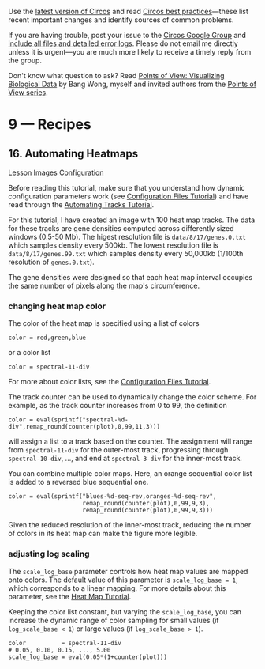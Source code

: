 Use the [latest version of Circos](/software/download/circos/) and read
[Circos best
practices](/documentation/tutorials/reference/best_practices/)—these list
recent important changes and identify sources of common problems.

If you are having trouble, post your issue to the [Circos Google
Group](https://groups.google.com/group/circos-data-visualization) and [include
all files and detailed error logs](/support/support/). Please do not email me
directly unless it is urgent—you are much more likely to receive a timely
reply from the group.

Don't know what question to ask? Read [Points of View: Visualizing Biological
Data](https://www.nature.com/nmeth/journal/v9/n12/full/nmeth.2258.html) by
Bang Wong, myself and invited authors from the [Points of View
series](https://mk.bcgsc.ca/pointsofview).

# 9 — Recipes

## 16\. Automating Heatmaps

[Lesson](/documentation/tutorials/recipes/automating_heatmaps/lesson)
[Images](/documentation/tutorials/recipes/automating_heatmaps/images)
[Configuration](/documentation/tutorials/recipes/automating_heatmaps/configuration)

Before reading this tutorial, make sure that you understand how dynamic
configuration parameters work (see [Configuration Files
Tutorial](/documentation/tutorials/configuration/configuration_files/)) and
have read through the [Automating Tracks
Tutorial](/documentation/tutorials/recipes/automating_tracks/).

For this tutorial, I have created an image with 100 heat map tracks. The data
for these tracks are gene densities computed across differently sized windows
(0.5-50 Mb). The higest resolution file is `data/8/17/genes.0.txt` which
samples density every 500kb. The lowest resolution file is
`data/8/17/genes.99.txt` which samples density every 50,000kb (1/100th
resolution of `genes.0.txt`).

The gene densities were designed so that each heat map interval occupies the
same number of pixels along the map's circumference.

### changing heat map color

The color of the heat map is specified using a list of colors

    
    
    color = red,green,blue
    

or a color list

    
    
    color = spectral-11-div
    

For more about color lists, see the [Configuration Files
Tutorial](/documentation/tutorials/configuration/configuration_files/).

The track counter can be used to dynamically change the color scheme. For
example, as the track counter increases from 0 to 99, the definition

    
    
    color = eval(sprintf("spectral-%d-div",remap_round(counter(plot),0,99,11,3)))
    

will assign a list to a track based on the counter. The assignment will range
from `spectral-11-div` for the outer-most track, progressing through
`spectral-10-div`, ..., and end at `spectral-3-div` for the inner-most track.

You can combine multiple color maps. Here, an orange sequential color list is
added to a reversed blue sequential one.

    
    
    color = eval(sprintf("blues-%d-seq-rev,oranges-%d-seq-rev",
                         remap_round(counter(plot),0,99,9,3),
                         remap_round(counter(plot),0,99,9,3)))
    

Given the reduced resolution of the inner-most track, reducing the number of
colors in its heat map can make the figure more legible.

### adjusting log scaling

The `scale_log_base` parameter controls how heat map values are mapped onto
colors. The default value of this parameter is `scale_log_base = 1`, which
corresponds to a linear mapping. For more details about this parameter, see
the [Heat Map Tutorial](/documentation/tutorials/2d_tracks/heat_maps/).

Keeping the color list constant, but varying the `scale_log_base`, you can
increase the dynamic range of color sampling for small values (if
`log_scale_base < 1`) or large values (if `log_scale_base > 1`).

    
    
    color          = spectral-11-div
    # 0.05, 0.10, 0.15, ..., 5.00
    scale_log_base = eval(0.05*(1+counter(plot)))
    


